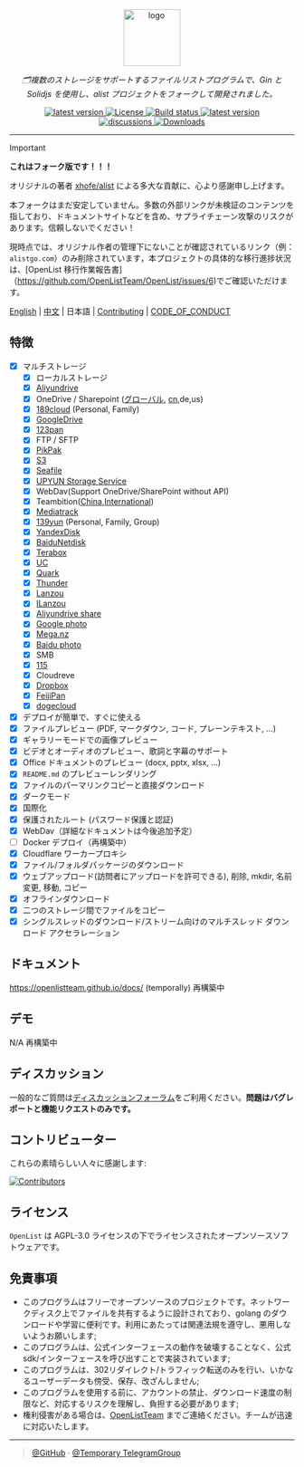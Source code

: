 <div align="center">
  <img width="100px" alt="logo" src="https://cdn.jsdelivr.net/gh/alist-org/logo@main/logo.svg"/></a>
  <p><em>🗂複数のストレージをサポートするファイルリストプログラムで、Gin と Solidjs を使用し、alist プロジェクトをフォークして開発されました。</em></p>
<div>
  <a href="https://goreportcard.com/report/github.com/OpenListTeam/OpenList/v3">
    <img src="https://goreportcard.com/badge/github.com/OpenListTeam/OpenList/v3" alt="latest version" />
  </a>
  <a href="https://github.com/OpenListTeam/OpenList/blob/main/LICENSE">
    <img src="https://img.shields.io/github/license/OpenListTeam/OpenList" alt="License" />
  </a>
  <a href="https://github.com/OpenListTeam/OpenList/actions?query=workflow%3ABuild">
    <img src="https://img.shields.io/github/actions/workflow/status/OpenListTeam/OpenList/build.yml?branch=main" alt="Build status" />
  </a>
  <a href="https://github.com/OpenListTeam/OpenList/releases">
    <img src="https://img.shields.io/github/release/OpenListTeam/OpenList" alt="latest version" />
  </a>
</div>
<div>
  <a href="https://github.com/OpenListTeam/OpenList/discussions">
    <img src="https://img.shields.io/github/discussions/OpenListTeam/OpenList?color=%23ED8936" alt="discussions" />
  </a>
  <a href="https://github.com/OpenListTeam/OpenList/releases">
    <img src="https://img.shields.io/github/downloads/OpenListTeam/OpenList/total?color=%239F7AEA&logo=github" alt="Downloads" />
  </a>
</div>
</div>

---

> [!IMPORTANT]
> 
> **これはフォーク版です！！！**
> 
> オリジナルの著者 [xhofe/alist](https://github.com/xhofe/alist) による多大な貢献に、心より感謝申し上げます。
> 
> 本フォークはまだ安定していません。多数の外部リンクが未検証のコンテンツを指しており、ドキュメントサイトなどを含め、サプライチェーン攻撃のリスクがあります。信頼しないでください！
> 
> 現時点では、オリジナル作者の管理下にないことが確認されているリンク（例：`alistgo.com`）のみ削除されています，本プロジェクトの具体的な移行進捗状況は、[OpenList 移行作業報告書]（https://github.com/OpenListTeam/OpenList/issues/6)でご確認いただけます。

[English](./README.md) | [中文](./README_cn.md) | 日本語 | [Contributing](./CONTRIBUTING.md) | [CODE_OF_CONDUCT](./CODE_OF_CONDUCT.md)

## 特徴

- [x] マルチストレージ
    - [x] ローカルストレージ
    - [x] [Aliyundrive](https://www.alipan.com/)
    - [x] OneDrive / Sharepoint ([グローバル](https://www.office.com/), [cn](https://portal.partner.microsoftonline.cn),de,us)
    - [x] [189cloud](https://cloud.189.cn) (Personal, Family)
    - [x] [GoogleDrive](https://drive.google.com/)
    - [x] [123pan](https://www.123pan.com/)
    - [x] FTP / SFTP
    - [x] [PikPak](https://www.mypikpak.com/)
    - [x] [S3](https://aws.amazon.com/s3/)
    - [x] [Seafile](https://seafile.com/)
    - [x] [UPYUN Storage Service](https://www.upyun.com/products/file-storage)
    - [x] WebDav(Support OneDrive/SharePoint without API)
    - [x] Teambition([China](https://www.teambition.com/ ),[International](https://us.teambition.com/ ))
    - [x] [Mediatrack](https://www.mediatrack.cn/)
    - [x] [139yun](https://yun.139.com/) (Personal, Family, Group)
    - [x] [YandexDisk](https://disk.yandex.com/)
    - [x] [BaiduNetdisk](http://pan.baidu.com/)
    - [x] [Terabox](https://www.terabox.com/main)
    - [x] [UC](https://drive.uc.cn)
    - [x] [Quark](https://pan.quark.cn)
    - [x] [Thunder](https://pan.xunlei.com)
    - [x] [Lanzou](https://www.lanzou.com/)
    - [x] [ILanzou](https://www.ilanzou.com/)
    - [x] [Aliyundrive share](https://www.alipan.com/)
    - [x] [Google photo](https://photos.google.com/)
    - [x] [Mega.nz](https://mega.nz)
    - [x] [Baidu photo](https://photo.baidu.com/)
    - [x] SMB
    - [x] [115](https://115.com/)
    - [X] Cloudreve
    - [x] [Dropbox](https://www.dropbox.com/)
    - [x] [FeijiPan](https://www.feijipan.com/)
    - [x] [dogecloud](https://www.dogecloud.com/product/oss)
- [x] デプロイが簡単で、すぐに使える
- [x] ファイルプレビュー (PDF, マークダウン, コード, プレーンテキスト, ...)
- [x] ギャラリーモードでの画像プレビュー
- [x] ビデオとオーディオのプレビュー、歌詞と字幕のサポート
- [x] Office ドキュメントのプレビュー (docx, pptx, xlsx, ...)
- [x] `README.md` のプレビューレンダリング
- [x] ファイルのパーマリンクコピーと直接ダウンロード
- [x] ダークモード
- [x] 国際化
- [x] 保護されたルート (パスワード保護と認証)
- [x] WebDav（詳細なドキュメントは今後追加予定）
- [ ] Docker デプロイ（再構築中）
- [x] Cloudflare ワーカープロキシ
- [x] ファイル/フォルダパッケージのダウンロード
- [x] ウェブアップロード(訪問者にアップロードを許可できる), 削除, mkdir, 名前変更, 移動, コピー
- [x] オフラインダウンロード
- [x] 二つのストレージ間でファイルをコピー
- [x] シングルスレッドのダウンロード/ストリーム向けのマルチスレッド ダウンロード アクセラレーション

## ドキュメント

<https://openlistteam.github.io/docs/> (temporally)
再構築中

## デモ

N/A
再構築中

## ディスカッション

一般的なご質問は[ディスカッションフォーラム](https://github.com/OpenListTeam/OpenList/discussions)をご利用ください。**問題はバグレポートと機能リクエストのみです。**

## コントリビューター

これらの素晴らしい人々に感謝します:

[![Contributors](https://contrib.rocks/image?repo=AlistTeam/openlist)](https://github.com/OpenListTeam/OpenList/graphs/contributors)

## ライセンス

`OpenList` は AGPL-3.0 ライセンスの下でライセンスされたオープンソースソフトウェアです。

## 免責事項
- このプログラムはフリーでオープンソースのプロジェクトです。ネットワークディスク上でファイルを共有するように設計されており、golang のダウンロードや学習に便利です。利用にあたっては関連法規を遵守し、悪用しないようお願いします;
- このプログラムは、公式インターフェースの動作を破壊することなく、公式 sdk/インターフェースを呼び出すことで実装されています;
- このプログラムは、302リダイレクト/トラフィック転送のみを行い、いかなるユーザーデータも傍受、保存、改ざんしません;
- このプログラムを使用する前に、アカウントの禁止、ダウンロード速度の制限など、対応するリスクを理解し、負担する必要があります;
- 権利侵害がある場合は、[OpenListTeam](https://github.com/OpenListTeam) までご連絡ください。チームが迅速に対応いたします。

---

> [@GitHub](https://github.com/OpenListTeam) · [@Temporary  TelegramGroup]( https://t.me/OpenListTeam)
